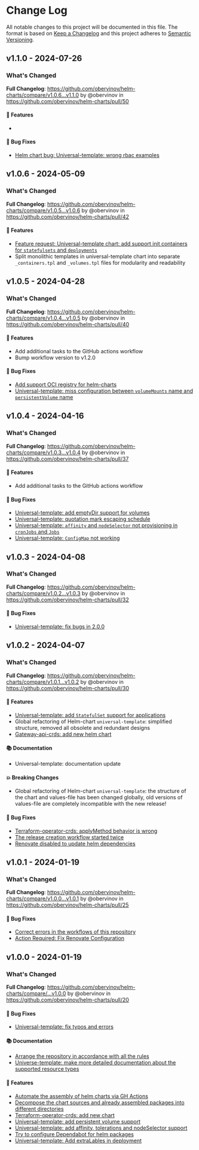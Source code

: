 # Change Log
All notable changes to this project will be documented in this file.
The format is based on [Keep a Changelog](http://keepachangelog.com/) and this project adheres to [Semantic Versioning](http://semver.org/).


## v1.1.0 - 2024-07-26
### What's Changed
**Full Changelog**: https://github.com/obervinov/helm-charts/compare/v1.0.6...v1.1.0 by @obervinov in https://github.com/obervinov/helm-charts/pull/50
#### 🚀 Features
*
#### 🐛 Bug Fixes
* [Helm chart bug: Universal-template: wrong rbac examples](https://github.com/obervinov/helm-charts/issues/44)


## v1.0.6 - 2024-05-09
### What's Changed
**Full Changelog**: https://github.com/obervinov/helm-charts/compare/v1.0.5...v1.0.6 by @obervinov in https://github.com/obervinov/helm-charts/pull/42
#### 🚀 Features
* [Feature request: Universal-template chart: add support init containers for `statefulsets` and `deployments`](https://github.com/obervinov/helm-charts/issues/41)
* Split monolithic templates in universal-template chart into separate `_containers.tpl` and `_volumes.tpl` files for modularity and readability


## v1.0.5 - 2024-04-28
### What's Changed
**Full Changelog**: https://github.com/obervinov/helm-charts/compare/v1.0.4...v1.0.5 by @obervinov in https://github.com/obervinov/helm-charts/pull/40
#### 🚀 Features
* Add additional tasks to the GitHub actions workflow
* Bump workflow version to v1.2.0
#### 🐛 Bug Fixes
* [Add support OCI registry for helm-charts](https://github.com/obervinov/helm-charts/issues/21)
* [Universal-template: miss configuration between `volumeMounts` name and `persistentVolume` name](https://github.com/obervinov/helm-charts/issues/39)


## v1.0.4 - 2024-04-16
### What's Changed
**Full Changelog**: https://github.com/obervinov/helm-charts/compare/v1.0.3...v1.0.4 by @obervinov in https://github.com/obervinov/helm-charts/pull/37
#### 🚀 Features
* Add additional tasks to the GitHub actions workflow
#### 🐛 Bug Fixes
* [Universal-template: add emptyDir support for volumes](https://github.com/obervinov/helm-charts/issues/33)
* [Universal-template: quotation mark escaping schedule](https://github.com/obervinov/helm-charts/issues/34)
* [Universal-template: `affinity` and `nodeSelector` not provisioning in `cronJobs` and `Jobs`](https://github.com/obervinov/helm-charts/issues/35)
* [Universal-template: `ConfigMap` not working](https://github.com/obervinov/helm-charts/issues/36)


## v1.0.3 - 2024-04-08
### What's Changed
**Full Changelog**: https://github.com/obervinov/helm-charts/compare/v1.0.2...v1.0.3 by @obervinov in https://github.com/obervinov/helm-charts/pull/32
#### 🐛 Bug Fixes
* [Universal-template: fix bugs in 2.0.0](https://github.com/obervinov/helm-charts/issues/31)


## v1.0.2 - 2024-04-07
### What's Changed
**Full Changelog**: https://github.com/obervinov/helm-charts/compare/v1.0.1...v1.0.2 by @obervinov in https://github.com/obervinov/helm-charts/pull/30
#### 🚀 Features
* [Universal-template: add `StatefulSet` support for applications](https://github.com/obervinov/helm-charts/issues/29)
* Global refactoring of Helm-chart `universal-template`: simplified structure, removed all obsolete and redundant designs
* [Gateway-api-crds: add new helm chart](https://github.com/obervinov/helm-charts/issues/19)
#### 📚 Documentation
* Universal-template: documentation update
#### 💥 Breaking Changes
* Global refactoring of Helm-chart `universal-template`: the structure of the chart and values-file has been changed globally, old versions of values-file are completely incompatible with the new release!
#### 🐛 Bug Fixes
* [Terraform-operator-crds: applyMethod behavior is wrong](https://github.com/obervinov/helm-charts/issues/27)
* [The release creation workflow started twice](https://github.com/obervinov/helm-charts/issues/26)
* [Renovate disabled to update helm dependencies](https://github.com/obervinov/helm-charts/issues/23)


## v1.0.1 - 2024-01-19
### What's Changed
**Full Changelog**: https://github.com/obervinov/helm-charts/compare/v1.0.0...v1.0.1 by @obervinov in https://github.com/obervinov/helm-charts/pull/25
#### 🐛 Bug Fixes
* [Correct errors in the workflows of this repository](https://github.com/obervinov/helm-charts/issues/24)
* [Action Required: Fix Renovate Configuration](https://github.com/obervinov/helm-charts/issues/23)


## v1.0.0 - 2024-01-19
### What's Changed
**Full Changelog**: https://github.com/obervinov/helm-charts/compare/...v1.0.0 by @obervinov in https://github.com/obervinov/helm-charts/pull/20
#### 🐛 Bug Fixes
* [Universal-template: fix typos and errors](https://github.com/obervinov/helm-charts/issues/15)
#### 📚 Documentation
* [Arrange the repository in accordance with all the rules](https://github.com/obervinov/helm-charts/issues/12)
* [Universe-template: make more detailed documentation about the supported resource types](https://github.com/obervinov/helm-charts/issues/11)
#### 🚀 Features
* [Automate the assembly of helm charts via GH Actions](https://github.com/obervinov/helm-charts/issues/14)
* [Decompose the chart sources and already assembled packages into different directories](https://github.com/obervinov/helm-charts/issues/13)
* [Terraform-operator-crds: add new chart](https://github.com/obervinov/helm-charts/issues/10)
* [Universal-template: add persistent volume support](https://github.com/obervinov/helm-charts/issues/16)
* [Universal-template: add affinity, tolerations and nodeSelector support](https://github.com/obervinov/helm-charts/issues/17)
* [Try to configure Dependabot for helm packages](https://github.com/obervinov/helm-charts/issues/18)
* [Universal-template: Add extraLables in deployment](https://github.com/obervinov/helm-charts/issues/22)

